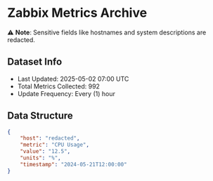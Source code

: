 # Zabbix Metrics Archive

⚠️ **Note**: Sensitive fields like hostnames and system descriptions are redacted.

## Dataset Info
- Last Updated: 2025-05-02 07:00 UTC
- Total Metrics Collected: 992
- Update Frequency: Every (1) hour

## Data Structure
```json
{
    "host": "redacted",
    "metric": "CPU Usage",
    "value": "12.5",
    "units": "%",
    "timestamp": "2024-05-21T12:00:00"
}
```
